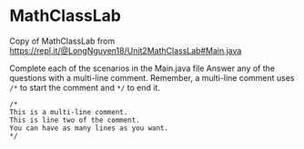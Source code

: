 # MathClassLab
Copy of MathClassLab from https://repl.it/@LongNguyen18/Unit2MathClassLab#Main.java

Complete each of the scenarios in the Main.java file
Answer any of the questions with a multi-line comment. Remember, a multi-line comment uses `/*` to start the comment and `*/` to end it.

```
/*
This is a multi-line comment. 
This is line two of the comment.
You can have as many lines as you want.
*/
```
